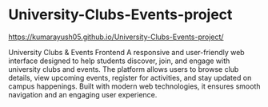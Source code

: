 # University-Clubs-Events-project
https://kumarayush05.github.io/University-Clubs-Events-project/

University Clubs & Events Frontend
A responsive and user-friendly web interface designed to help students discover, join, and engage with university clubs and events. The platform allows users to browse club details, view upcoming events, register for activities, and stay updated on campus happenings. Built with modern web technologies, it ensures smooth navigation and an engaging user experience.
